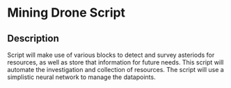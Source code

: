 # Mining Drone Script

## Description
Script will make use of various blocks to detect and survey asteriods for resources, as well as store that information for future needs.  This script will automate the investigation and collection of resources.  The script will use a simplistic neural network to manage the datapoints.
